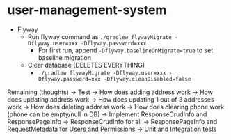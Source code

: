 # user-management-system

* Flyway
  * Run flyway command as `./gradlew flywayMigrate -Dflyway.user=xxx -Dflyway.password=xxx`
    * For first run, append `-Dflyway.baselineOnMigrate=true` to set baseline migration
  * Clear database (DELETES EVERYTHING)
    * `./gradlew flywayMigrate -Dflyway.user=xxx -Dflyway.password=xxx -Dflyway.cleanDisabled=false`


Remaining (thoughts)
    -> Test
      -> How does adding address work
      -> How does updating address work
        -> How does updating 1 out of 3 addresses work
      -> How does deleting address work
      -> How does clearing phone work (phone can be empty/null in DB)
    -> Implement ResponseCrudInfo and ResponsePageInfo
        -> ResponseCrudInfo for all
        -> ResponsePageInfo and RequestMetadata for Users and Permissions
    -> Unit and Integration tests
